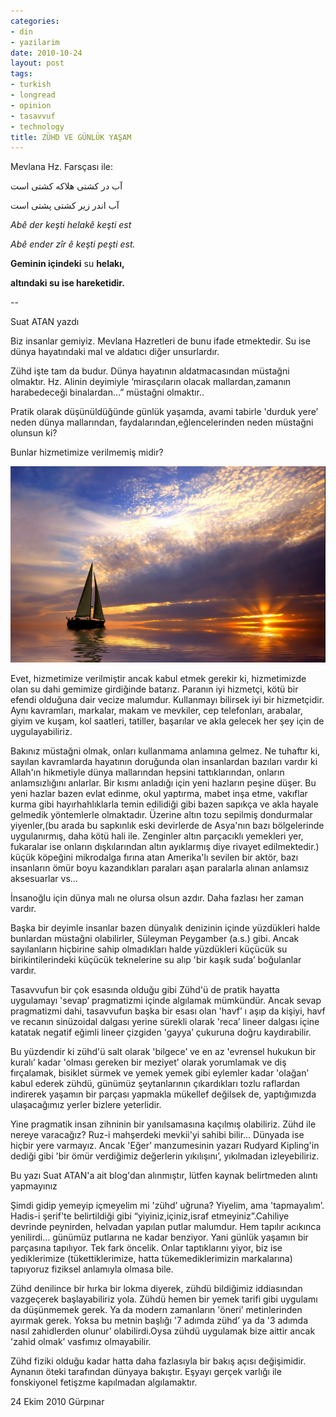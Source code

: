 ```yaml
---
categories:
- din
- yazilarim
date: 2010-10-24
layout: post
tags:
- turkish
- longread
- opinion
- tasavvuf
- technology
title: ZÜHD VE GÜNLÜK YAŞAM
---
```


Mevlana Hz. Farsçası ile:

آب در کشتی هلاکه کشتی است

آب اندر زیر کشتی پشتی است

_Abê der keşti helakê keşti est_

_Abê ender zîr ê keşti peşti est._

**Geminin içindeki** su **helakı,**

**altındaki su ise hareketidir.**

\--

Suat ATAN yazdı

Biz insanlar gemiyiz. Mevlana Hazretleri de bunu ifade etmektedir. Su ise dünya hayatındaki mal ve aldatıcı diğer unsurlardır.

Zühd işte tam da budur. Dünya hayatının aldatmacasından müstağni olmaktır. Hz. Alinin deyimiyle ‘mirasçıların olacak mallardan,zamanın harabedeceği binalardan…” müstağni olmaktır..

Pratik olarak düşünüldüğünde günlük yaşamda, avami tabirle 'durduk yere’ neden dünya mallarından, faydalarından,eğlencelerinden neden müstağni olunsun ki?

Bunlar hizmetimize verilmemiş midir?

![vv](/images/vv.png)

Evet, hizmetimize verilmiştir ancak kabul etmek gerekir ki, hizmetimizde olan su dahi gemimize girdiğinde batarız. Paranın iyi hizmetçi, kötü bir efendi olduğuna dair vecize malumdur. Kullanmayı bilirsek iyi bir hizmetçidir. Aynı kavramları, markalar, makam ve mevkiler, cep telefonları, arabalar, giyim ve kuşam, kol saatleri, tatiller, başarılar ve akla gelecek her şey için de uygulayabiliriz.

Bakınız müstağni olmak, onları kullanmama anlamına gelmez. Ne tuhaftır ki, sayılan kavramlarda hayatının doruğunda olan insanlardan bazıları vardır ki Allah'ın hikmetiyle dünya mallarından hepsini tattıklarından, onların anlamsızlığını anlarlar. Bir kısmı anladığı için yeni hazların peşine düşer. Bu yeni hazlar bazen evlat edinme, okul yaptırma, mabet inşa etme, vakıflar kurma gibi hayırhahlıklarla temin edilidiği gibi bazen sapıkça ve akla hayale gelmedik yöntemlerle olmaktadır. Üzerine altın tozu sepilmiş dondurmalar yiyenler,(bu arada bu sapkınlık eski devirlerde de Asya'nın bazı bölgelerinde uygulanırmış, daha kötü hali ile. Zenginler altın parçacıklı yemekleri yer, fukaralar ise onların dışkılarından altın ayıklarmış diye rivayet edilmektedir.) küçük köpeğini mikrodalga fırına atan Amerika'lı sevilen bir aktör, bazı insanların ömür boyu kazandıkları paraları aşan paralarla alınan anlamsız aksesuarlar vs…

İnsanoğlu için dünya malı ne olursa olsun azdır. Daha fazlası her zaman vardır.

Başka bir deyimle insanlar bazen dünyalık denizinin içinde yüzdükleri halde bunlardan müstağni olabilirler, Süleyman Peygamber (a.s.) gibi. Ancak sayılanların hiçbirine sahip olmadıkları halde yüzdükleri küçücük su birikintilerindeki küçücük teknelerine su alıp 'bir kaşık suda’ boğulanlar vardır.

Tasavvufun bir çok esasında olduğu gibi Zühd'ü de pratik hayatta uygulamayı 'sevap’ pragmatizmi içinde algılamak mümkündür. Ancak sevap pragmatizmi dahi, tasavvufun başka bir esası olan 'havf’ ı aşıp da kişiyi, havf ve recanın sinüzoidal dalgası yerine sürekli olarak 'reca’ lineer dalgası içine katatak negatif eğimli lineer çizgiden 'gayya’ çukuruna doğru kaydırabilir.

Bu yüzdendir ki zühd'ü salt olarak 'bilgece’ ve en az 'evrensel hukukun bir kuralı’ kadar 'olması gereken bir meziyet’ olarak yorumlamak ve diş fırçalamak, bisiklet sürmek ve yemek yemek gibi eylemler kadar 'olağan’ kabul ederek zühdü, günümüz şeytanlarının çıkardıkları tozlu raflardan indirerek yaşamın bir parçası yapmakla mükellef değilsek de, yaptığımızda ulaşacağımız yerler bizlere yeterlidir.

Yine pragmatik insan zihninin bir yanılsamasına kaçılmış olabiliriz. Zühd ile nereye varacağız? Ruz-i mahşerdeki mevkii'yi sahibi bilir… Dünyada ise hiçbir yere varmayız. Ancak 'Eğer’ manzumesinin yazarı Rudyard Kipling'in dediği gibi 'bir ömür verdiğimiz değerlerin yıkılışını’, yıkılmadan izleyebiliriz.

Bu yazı Suat ATAN'a ait blog'dan alınmıştır, lütfen kaynak belirtmeden alıntı yapmayınız

Şimdi gidip yemeyip içmeyelim mi 'zühd’ uğruna? Yiyelim, ama 'tapmayalım’. Hadis-i şerif'te belirtildiği gibi “yiyiniz,içiniz,israf etmeyiniz”.Cahiliye devrinde peynirden, helvadan yapılan putlar malumdur. Hem tapılır acıkınca yenilirdi… günümüz putlarına ne kadar benziyor. Yani günlük yaşamın bir parçasına tapılıyor. Tek fark öncelik. Onlar taptıklarını yiyor, biz ise yediklerimize (tükettiklerimize, hatta tükemediklerimizin markalarına) tapıyoruz fiziksel anlamıyla olmasa bile.

Zühd denilince bir hırka bir lokma diyerek, zühdü bildiğimiz iddiasından vazgeçerek başlayabiliriz yola. Zühdü hemen bir yemek tarifi gibi uygulamı da düşünmemek gerek. Ya da modern zamanların 'öneri’ metinlerinden ayırmak gerek. Yoksa bu metnin başlığı '7 adımda zühd’ ya da '3 adımda nasıl zahidlerden olunur’ olabilirdi.Oysa zühdü uygulamak bize aittir ancak 'zahid olmak’ vasfımız olmayabilir.

Zühd fiziki olduğu kadar hatta daha fazlasıyla bir bakış açısı değişimidir. Aynanın öteki tarafından dünyaya bakıştır. Eşyayı gerçek varlığı ile fonskiyonel fetişzme kapılmadan algılamaktır.

24 Ekim 2010 Gürpınar
